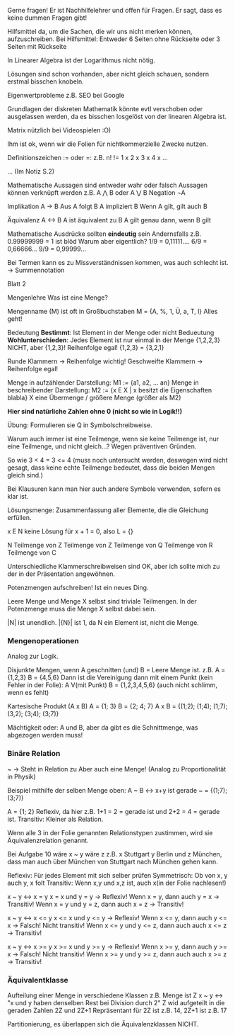 Gerne fragen! Er ist Nachhilfelehrer und offen für Fragen. Er sagt, dass es keine dummen Fragen gibt!

Hilfsmittel da, um die Sachen, die wir uns nicht merken können, aufzuschreiben.
Bei Hilfsmittel: Entweder 6 Seiten ohne Rückseite oder 3 Seiten mit Rückseite

In Linearer Algebra ist der Logarithmus nicht nötig.

Lösungen sind schon vorhanden, aber nicht gleich schauen, sondern erstmal bisschen knobeln.

Eigenwertprobleme z.B. SEO bei Google

Grundlagen der diskreten Mathematik könnte evtl verschoben oder ausgelassen werden, da es bisschen losgelöst von der linearen Algebra ist.

Matrix nützlich bei Videospielen :O)

Ihm ist ok, wenn wir die Folien für nichtkommerzielle Zwecke nutzen.

Definitionszeichen 
:= oder =:
z.B. n! != 1 x 2 x 3 x 4 x ...

... (Im Notiz S.2)

Mathematische Aussagen sind entweder wahr oder falsch
Aussagen können verknüpft werden
z.B. A ⋀ B oder A ⋁ B
Negation ¬A

Implikation A -> B
Aus A folgt B
A impliziert B
Wenn A gilt, gilt auch B

Äquivalenz A <-> B
A ist äquivalent zu B
A gilt genau dann, wenn B gilt

Mathematische Ausdrücke sollten **eindeutig** sein
Andernsfalls z.B. 0.99999999 = 1 ist blöd
Warum aber eigentlich?
1/9 = 0,11111....
6/9 = 0,66666...
9/9 = 0,99999...

Bei Termen kann es zu Missverständnissen kommen, was auch schlecht ist.
-> Summennotation

Blatt 2

Mengenlehre
Was ist eine Menge?

Mengenname (M) ist oft in Großbuchstaben
M = {A, %, 1, Ü, a, T, l}
Alles geht!

Bedeutung **Bestimmt**: Ist Element in der Menge oder nicht
Bedueutung **Wohlunterschieden**: Jedes Element ist nur einmal in der Menge
{1,2,2,3} NICHT, aber {1,2,3}!
Reihenfolge egal!
{1,2,3} = {3,2,1}

Runde Klammern -> Reihenfolge wichtig!
Geschweifte Klammern -> Reihenfolge egal!

Menge in aufzählender Darstellung:
M1 := {a1, a2, ... an}
Menge in beschreibender Darstellung:
M2 := {x E X | x besitzt die Eigenschaften blabla}
X eine Übermenge / größere Menge (größer als M2)

**Hier sind natürliche Zahlen ohne 0 (nicht so wie in Logik!!)**

Übung: Formulieren sie Q in Symbolschreibweise.

Warum auch immer ist eine Teilmenge, wenn sie keine Teilmenge ist, nur eine Teilmenge, und nicht gleich...? Wegen präventiven Gründen.

So wie 3 < 4 = 3 <= 4
(muss noch untersucht werden, deswegen wird nicht gesagt, dass keine echte Teilmenge bedeutet, dass die beiden Mengen gleich sind.)

Bei Klausuren kann man hier auch andere Symbole verwenden, sofern es klar ist.

Lösungsmenge: Zusammenfassung aller Elemente, die die Gleichung erfüllen.

x E N keine Lösung für x + 1 = 0, also L = {}

N Teilmenge von Z Teilmenge von Z Teilmenge von Q Teilmenge von R Teilmenge von C

Unterschiedliche Klammerschreibweisen sind OK, aber ich sollte mich zu der in der Präsentation angewöhnen.

Potenzmengen aufschreiben! Ist ein neues Ding.

Leere Menge und Menge X selbst sind triviale Teilmengen.
In der Potenzmenge muss die Menge X selbst dabei sein.

|N| ist unendlich.
|{N}| ist 1, da N ein Element ist, nicht die Menge.

### Mengenoperationen
Analog zur Logik.

Disjunkte Mengen, wenn A geschnitten (und) B = Leere Menge ist.
z.B. A = {1,2,3} B = {4,5,6}
Dann ist die Vereinigung dann mit einem Punkt (kein Fehler in der Folie):
A V(mit Punkt) B = {1,2,3,4,5,6}
(auch nicht schlimm, wenn es fehlt)

Kartesische Produkt (A x B)
A = {1; 3}
B = {2; 4; 7}
A x B = {(1;2); (1;4); (1;7);
		(3,2); (3;4); (3;7)}

Mächtigkeit oder: A und B, aber da gibt es die Schnittmenge, was abgezogen werden muss!

### Binäre Relation
~ -> Steht in Relation zu
Aber auch eine Menge!
(Analog zu Proportionalität in Physik)

Beispiel mithilfe der selben Menge oben: A ~ B <-> x+y ist gerade 
~ = {(1;7);(3;7)}

A = {1; 2}
Reflexiv, da hier z.B. 1+1 = 2 = gerade ist und 2+2 = 4 = gerade ist.
Transitiv: Kleiner als Relation.

Wenn alle 3 in der Folie genannten Relationstypen zustimmen, wird sie Äquivalenzrelation genannt.

Bei Aufgabe 10 wäre x ~ y wäre z z.B. x Stuttgart y Berlin und z München, dass man auch über München von Stuttgart nach München gehen kann.

Reflexiv: Für jedes Element mit sich selber prüfen
Symmetrisch: Ob von x, y auch y, x folt
Transitiv: Wenn x,y und x,z ist, auch x(in der Folie nachlesen!)

x ~ y <-> x = y
x = x und y = y -> Reflexiv!
Wenn x = y, dann auch y = x -> Transitiv!
Wenn x = y und y = z, dann auch x = z -> Transitiv!

x ~ y <-> x <= y
x <= x und y <= y -> Reflexiv!
Wenn x <= y, dann auch y <= x -> Falsch! Nicht transitiv!
Wenn x <= y und y <= z, dann auch auch x <= z -> Transitiv!

x ~ y <-> x >= y
x >= x und y >= y -> Reflexiv!
Wenn x >= y, dann auch y >= x -> Falsch! Nicht transitiv!
Wenn x >= y und y >= z, dann auch auch x >= z -> Transitiv!

### Äquivalentklasse
Aufteilung einer Menge in verschiedene Klassen
z.B. Menge ist Z
x ~ y <-> "x und y haben denselben Rest bei Division durch 2"
Z wid aufgeteilt in die geraden Zahlen 2Z und 2Z+1
Repräsentant für 2Z ist z.B. 14, 2Z+1 ist z.B. 17

Partitionierung, es überlappen sich die Äquivalenzklassen NICHT.